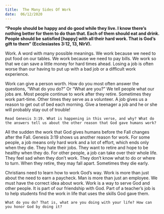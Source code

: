 ```yaml
---
title:  The Many Sides Of Work 
date:  06/12/2020
---
```


**“People should be happy and do good while they live. I know there’s nothing better for them to do than that. Each of them should eat and drink. People should be satisfied [happy] with all their hard work. That is God’s gift to them” (Ecclesiastes 3:12, 13, NIrV).**

Work. A word with many possible meanings. We work because we need to put food on our tables. We work because we need to pay bills. We work so that we can save a little money for hard times ahead. Losing a job is often worse than our having to put up with a bad job or a difficult work experience.

Work can give a person worth. How do you most often answer the questions, “What do you do?” Or “What are you?” We tell people what our jobs are. Most people continue to work after they retire. Sometimes they work part-time. Other times they serve as a volunteer. A job gives us a reason to get out of bed each morning. Give a teenager a job and he or she will probably stay out of trouble!

`Read Genesis 3:19. What is happening in this verse, and why? What do the answers tell us about the other reason that God gave humans work?`

All the sudden the work that God gives humans before the Fall changes after the Fall. Genesis 3:19 shows us another reason for work. For some people, a job means only hard work and a lot of effort, which ends only when they die. They hate their jobs. They want to retire and hope to be healthy when they do. For other people, a job can take over their whole life. They feel sad when they don’t work. They don’t know what to do or where to turn. When they retire, they may fall apart. Sometimes they die early.

Christians need to learn how to work God’s way. Work is more than just about the need to earn a paycheck. Man is more than just an employee. We must have the correct idea about work. Work is a way to serve God and other people. It is part of our friendship with God. Part of a teacher’s job is to help students find the work in life that uses the skills God gave them.

`What do you do? That is, what are you doing with your life? How can you honor God by doing it?`